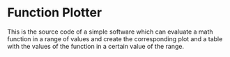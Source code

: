 # Function Plotter

This is the source code of a simple software which can evaluate a math function in a range of values and create the corresponding plot and a table with the values of the function in a certain value of the range.
